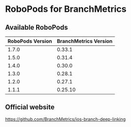 # RoboPods for BranchMetrics

## Available RoboPods

| RoboPods Version  | BranchMetrics Version |
|-------------------|-----------------------|
| 1.7.0             | 0.33.1                |
| 1.5.0             | 0.31.4                |
| 1.4.0             | 0.30.0                |
| 1.3.0             | 0.28.1                |
| 1.2.0             | 0.27.1                |
| 1.1.1             | 0.25.10               |

## Official website

https://github.com/BranchMetrics/ios-branch-deep-linking
